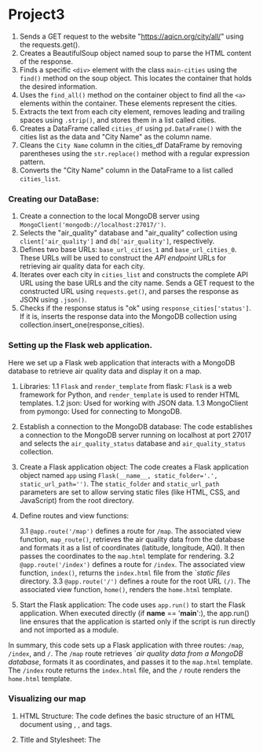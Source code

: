 # Project3
1.  Sends a GET request to the website "https://aqicn.org/city/all/" using the requests.get().
2. Creates a BeautifulSoup object named soup to parse the HTML content of the response. 
3. Finds a specific ``<div>`` element with the class ``main-cities`` using the ``find()`` method on the soup object. This locates the container that holds the desired information.
4. Uses the ``find_all()`` method on the container object to find all the ``<a>`` elements within the container. These elements represent the cities.
5. Extracts the text from each city element, removes leading and trailing spaces using ``.strip()``, and stores them in a list called cities.
6. Creates a DataFrame called ``cities_df`` using ``pd.DataFrame()`` with the cities list as the data and "City Name" as the column name.
7. Cleans the ``City Name`` column in the cities_df DataFrame by removing parentheses using the ``str.replace()`` method with a regular expression pattern.
8. Converts the "City Name" column in the DataFrame to a list called ``cities_list``.

### Creating our DataBase:
1. Create a connection to the local MongoDB server using ``MongoClient('mongodb://localhost:27017/')``.
2. Selects the "air_quality" database and "air_quality" collection using ``client['air_quality']`` and ``db['air_quality']``, respectively.
3. Defines two base URLs: ``base_url_cities_1`` and ``base_url_cities_0``. These URLs will be used to construct the *API endpoint* URLs for retrieving air quality data for each city. 
4. Iterates over each city in ``cities_list`` and constructs the complete API URL using the base URLs and the city name. Sends a GET request to the constructed URL using ``requests.get()``, and parses the response as JSON using ``.json()``.
5. Checks if the response status is "ok" using ``response_cities['status']``. If it is, inserts the response data into the MongoDB collection using collection.insert_one(response_cities).

### Setting up the Flask web application. 
 Here we set up a Flask web application that interacts with a MongoDB database to retrieve air quality data and display it on a map.

1. Libraries:
    1.1 ``Flask`` and ``render_template`` from flask: ``Flask`` is a web framework for Python, and ``render_template`` is used to render HTML templates.
    1.2 json: Used for working with JSON data.
    1.3 MongoClient from pymongo: Used for connecting to MongoDB.
2. Establish a connection to the MongoDB database: The code establishes a connection to the MongoDB server running on localhost at port 27017 and selects the ``air_quality_status`` database and ``air_quality_status`` collection.

3. Create a Flask application object: The code creates a Flask application object named ``app`` using ``Flask(__name__, static_folder='.', static_url_path='')``. The ``static_folder`` and ``static_url_path`` parameters are set to allow serving static files (like HTML, CSS, and JavaScript) from the root directory.

3. Define routes and view functions:

    3.1 ``@app.route('/map')`` defines a route for ``/map``. The associated view function, ``map_route()``, retrieves the air quality data from the database and formats it as a list of coordinates (latitude, longitude, AQI). It then passes the coordinates to the ``map.html`` template for rendering.
    3.2 ``@app.route('/index')`` defines a route for ``/index``. The associated view function, ``index()``, returns the ``index.html`` file from the `*static files* directory.
    3.3 ``@app.route('/')`` defines a route for the root URL ``(/)``. The associated view function, ``home()``, renders the ``home.html`` template.
4. Start the Flask application: The code uses ``app.run()`` to start the Flask application. When executed directly (if __name__ == '__main__':), the app.run() line ensures that the application is started only if the script is run directly and not imported as a module.

In summary, this code sets up a Flask application with three routes: ``/map``, ``/index``, and ``/``. The ``/map`` route retrieves `*air quality data from a MongoDB database*, formats it as coordinates, and passes it to the ``map.html`` template. The ``/index`` route returns the ``index.html`` file, and the ``/`` route renders the ``home.html`` template.

### Visualizing our map
1. HTML Structure: The code defines the basic structure of an HTML document using <html>, <head>, and <body> tags.

2. Title and Stylesheet: The <title> tag sets the title of the HTML page to "Map". The <link> tag references a CSS stylesheet from a CDN (https://unpkg.com/leaflet/dist/leaflet.css) to style the map and legend.

3. Map Container: The <div> tag with id="map" is a placeholder for the map. The map will be rendered inside this container.

4. JavaScript Libraries: The <script> tag references two JavaScript libraries from a CDN `"https://unpkg.com/leaflet/dist/leaflet.js" 
    These libraries provide the functionality to create and interact with the map.
5. JavaScript Code: The JavaScript code within the <script> tags performs the following actions:

    5.1.Retrieve data from ``Flask``: The code uses the ``{{ coordinates | tojson }}`` template variable to get the *coordinates* and *metrics* data from Flask. The data is assigned to the *data* variable.

    5.6 Format Data: The coordinates and metrics *arrays* are created by extracting the corresponding values from the data array.

    5.7 Create the Map: The ``L.map()`` function creates a new map object with the specified ``ID`` ``('map')`` and initial view coordinates ([51.505, -0.09]).

    5.8 Add Tile Layer: The ``L.tileLayer()`` function adds a tile layer to the map using ``OpenStreetMap`` as the source. The tile layer is configured with the necessary options, such as attribution and maximum zoom level.

    5.9 Define Color Range: The ``getColor()`` function takes a metric value as input and returns a color based on a predefined range. The *colors* correspond to different *air pollution levels*.

    5.10 Create Legend: The ``L.control()`` function creates a new control object for the legend, positioned at the bottom left. The ``onAdd`` method is overridden to create the HTML content of the legend, including the color-coded labels for each pollution level.

    5.10 Add Legend to Map: The ``addTo()`` method is used to add the legend control to the map.

    5.11 Add Markers to the Map: The *for loop* iterates over the coordinates array and adds circle markers to the map for each coordinate. The *marker's color* is determined based on the corresponding *metric value*. The marker's radius, fill color, and opacity are set based on the pollution level. The metric value is displayed as a tooltip on the marker.

    5.11 Closing Tags: The closing </script>, </body>, and </html> tags complete the HTML document.

Overall, this HTML template uses JavaScript and the Leaflet library to render a map and visualize air quality data using circle markers and a legend. The data is obtained from Flask and dynamically displayed on the map based on the pollution level.




